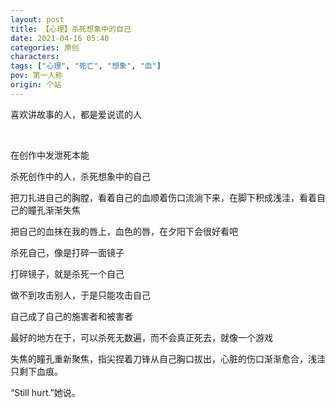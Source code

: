 ```yaml
---
layout: post
title: 【心理】杀死想象中的自己
date: 2021-04-16 05:40
categories: 原创
characters: 
tags: ["心理", "死亡", "想象", "血"]
pov: 第一人称
origin: 个站
---
```


喜欢讲故事的人，都是爱说谎的人

<br>

在创作中发泄死本能

杀死创作中的人，杀死想象中的自己

把刀扎进自己的胸膛，看着自己的血顺着伤口流淌下来，在脚下积成浅洼，看着自己的瞳孔渐渐失焦

把自己的血抹在我的唇上，血色的唇，在夕阳下会很好看吧

杀死自己，像是打碎一面镜子

打碎镜子，就是杀死一个自己

做不到攻击别人，于是只能攻击自己

自己成了自己的施害者和被害者

最好的地方在于，可以杀死无数遍，而不会真正死去，就像一个游戏

失焦的瞳孔重新聚焦，指尖捏着刀锋从自己胸口拔出，心脏的伤口渐渐愈合，浅洼只剩下血痕。

“Still hurt.”她说。